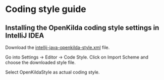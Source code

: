 # Coding style guide

## Installing the OpenKilda coding style settings in IntelliJ IDEA

Download the [intellij-java-openkilda-style.xml](https://github.com/telstra/open-kilda/tree/master/src-java/checkstyle/intellij-java-openkilda-style.xml) file.

Go into Settings -> Editor -> Code Style. Click on Import Scheme and choose the downloaded style file. 

Select OpenKildaStyle as actual coding style.
